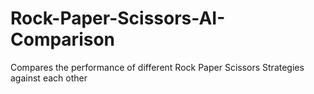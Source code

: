 # Rock-Paper-Scissors-AI-Comparison
Compares the performance of different Rock Paper Scissors Strategies against each other
